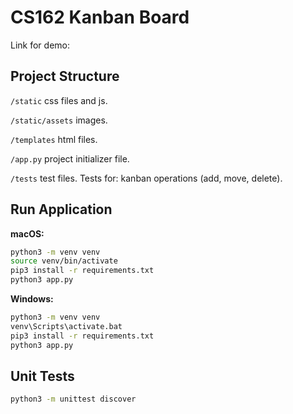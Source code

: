 # CS162 Kanban Board

Link for demo:

## Project Structure

`/static` css files and js.

`/static/assets` images.

`/templates` html files.

`/app.py` project initializer file.

`/tests` test files. Tests for: kanban operations (add, move, delete).


## Run Application

**macOS:**
```bash
python3 -m venv venv
source venv/bin/activate
pip3 install -r requirements.txt
python3 app.py
```

**Windows:**
```bash
python3 -m venv venv
venv\Scripts\activate.bat
pip3 install -r requirements.txt
python3 app.py
```

## Unit Tests

```bash
python3 -m unittest discover
```
